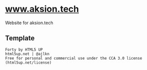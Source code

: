 # www.aksion.tech

Website for aksion.tech

## Template

```
Forty by HTML5 UP
html5up.net | @ajlkn
Free for personal and commercial use under the CCA 3.0 license (html5up.net/license)
```

